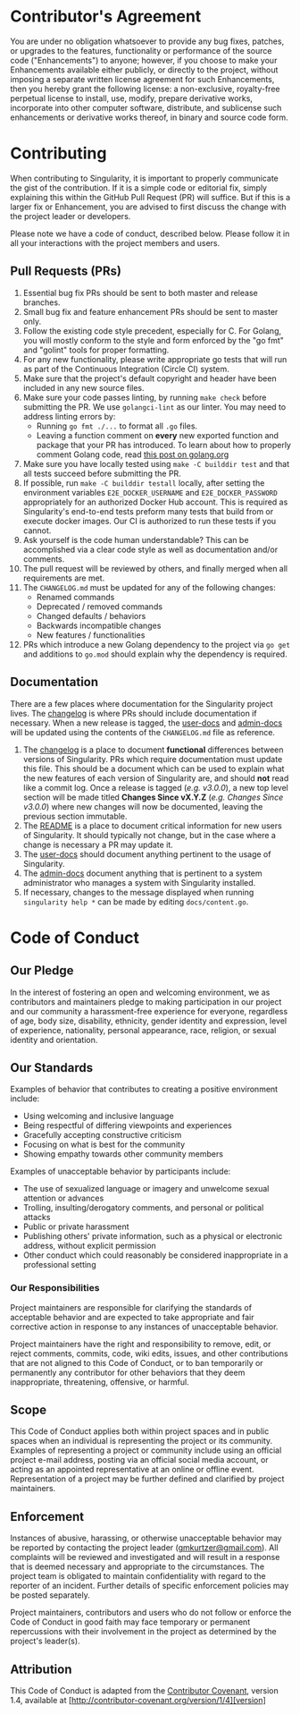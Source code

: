 # Contributor's Agreement

You are under no obligation whatsoever to provide any bug fixes, patches,
or upgrades to the features, functionality or performance of the source
code ("Enhancements") to anyone; however, if you choose to make your
Enhancements available either publicly, or directly to the project,
without imposing a separate written license agreement for such
Enhancements, then you hereby grant the following license: a non-exclusive,
royalty-free perpetual license to install, use, modify, prepare derivative
works, incorporate into other computer software, distribute, and sublicense
such enhancements or derivative works thereof, in binary and source code
form.


# Contributing

When contributing to Singularity, it is important to properly communicate the
gist of the contribution. If it is a simple code or editorial fix, simply
explaining this within the GitHub Pull Request (PR) will suffice. But if this
is a larger fix or Enhancement, you are advised to first discuss the change
with the project leader or developers.

Please note we have a code of conduct, described below. Please follow it in
all your interactions with the project members and users.

## Pull Requests (PRs)

1. Essential bug fix PRs should be sent to both master and release branches.
2. Small bug fix and feature enhancement PRs should be sent to master only.
3. Follow the existing code style precedent, especially for C. For Golang, you
   will mostly conform to the style and form enforced by the "go fmt" and
   "golint" tools for proper formatting.
4. For any new functionality, please write appropriate go tests that will run
   as part of the Continuous Integration (Circle CI) system.
5. Make sure that the project's default copyright and header have been included 
   in any new source files.
6. Make sure your code passes linting, by running `make check` before submitting
   the PR. We use `golangci-lint` as our linter. You may need to address linting
   errors by:
    - Running `go fmt ./...` to format all `.go` files.
    - Leaving a function comment on **every** new exported function and package
      that your PR has introduced. To learn about how to properly comment Golang
      code, read [this post on golang.org](https://golang.org/doc/effective_go.html?#commentary)
7. Make sure you have locally tested using `make -C builddir test` and that all
   tests succeed
   before submitting the PR.
8. If possible, run `make -C builddir testall` locally, after setting the
   environment variables `E2E_DOCKER_USERNAME` and `E2E_DOCKER_PASSWORD`
   appropriately for an authorized Docker Hub account. This is required as
   Singularity's end-to-end tests preform many tests that build from or execute
   docker images. Our CI is authorized to run these tests if you cannot.
9. Ask yourself is the code human understandable? This can be accomplished via a
   clear code style as well as documentation and/or comments.
10. The pull request will be reviewed by others, and finally merged when all
    requirements are met.
11. The `CHANGELOG.md` must be updated for any of the following changes:
    - Renamed commands
    - Deprecated / removed commands
    - Changed defaults / behaviors
    - Backwards incompatible changes
    - New features / functionalities
12. PRs which introduce a new Golang dependency to the project via `go get` and
    additions to `go.mod` should explain why the dependency is required.

## Documentation
There are a few places where documentation for the Singularity project lives. The [changelog](CHANGELOG.md) is where PRs should include documentation if necessary. When a new release is tagged, the [user-docs](https://apptainer.org/user-docs/master/) and [admin-docs](https://apptainer.org/admin-docs/master/) will be updated using the contents of the `CHANGELOG.md` file as reference.

1. The [changelog](CHANGELOG.md) is a place to document **functional** differences between versions of Singularity. PRs which require documentation must update this file. This should be a document which can be used to explain what the new features of each version of Singularity are, and should **not** read like a commit log. Once a release is tagged (*e.g. v3.0.0*), a new top level section will be made titled **Changes Since vX.Y.Z** (*e.g. Changes Since v3.0.0*) where new changes will now be documented, leaving the previous section immutable.
2. The [README](README.md) is a place to document critical information for new users of Singularity. It should typically not change, but in the case where a change is necessary a PR may update it.
3. The [user-docs](https://www.github.com/apptainer/singularity-userdocs) should document anything pertinent to the usage of Singularity.
4. The [admin-docs](https://www.github.com/apptainer/singularity-admindocs) document anything that is pertinent to a system administrator who manages a system with Singularity installed.
5. If necessary, changes to the message displayed when running `singularity help *` can be made by editing `docs/content.go`.


# Code of Conduct

## Our Pledge

In the interest of fostering an open and welcoming environment, we as
contributors and maintainers pledge to making participation in our project and
our community a harassment-free experience for everyone, regardless of age, body
size, disability, ethnicity, gender identity and expression, level of experience,
nationality, personal appearance, race, religion, or sexual identity and
orientation.

## Our Standards

Examples of behavior that contributes to creating a positive environment
include:

* Using welcoming and inclusive language
* Being respectful of differing viewpoints and experiences
* Gracefully accepting constructive criticism
* Focusing on what is best for the community
* Showing empathy towards other community members

Examples of unacceptable behavior by participants include:

* The use of sexualized language or imagery and unwelcome sexual attention or
  advances
* Trolling, insulting/derogatory comments, and personal or political attacks
* Public or private harassment
* Publishing others' private information, such as a physical or electronic
  address, without explicit permission
* Other conduct which could reasonably be considered inappropriate in a
  professional setting

### Our Responsibilities

Project maintainers are responsible for clarifying the standards of acceptable
behavior and are expected to take appropriate and fair corrective action in
response to any instances of unacceptable behavior.

Project maintainers have the right and responsibility to remove, edit, or
reject comments, commits, code, wiki edits, issues, and other contributions
that are not aligned to this Code of Conduct, or to ban temporarily or
permanently any contributor for other behaviors that they deem inappropriate,
threatening, offensive, or harmful.

## Scope

This Code of Conduct applies both within project spaces and in public spaces
when an individual is representing the project or its community. Examples of
representing a project or community include using an official project e-mail
address, posting via an official social media account, or acting as an appointed
representative at an online or offline event. Representation of a project may be
further defined and clarified by project maintainers.

## Enforcement

Instances of abusive, harassing, or otherwise unacceptable behavior may be
reported by contacting the project leader (gmkurtzer@gmail.com). All
complaints will be reviewed and investigated and will result in a response
that is deemed necessary and appropriate to the circumstances. The project
team is obligated to maintain confidentiality with regard to the reporter of
an incident. Further details of specific enforcement policies may be posted
separately.

Project maintainers, contributors and users who do not follow or enforce the
Code of Conduct in good faith may face temporary or permanent repercussions 
with their involvement in the project as determined by the project's leader(s).

## Attribution

This Code of Conduct is adapted from the [Contributor Covenant][homepage], version 1.4,
available at [http://contributor-covenant.org/version/1/4][version]

[homepage]: http://contributor-covenant.org
[version]: http://contributor-covenant.org/version/1/4/
